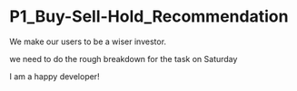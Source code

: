 # P1_Buy-Sell-Hold_Recommendation
We make our users to be a wiser investor.

we need to do the rough breakdown for the task on Saturday

I am a happy developer!